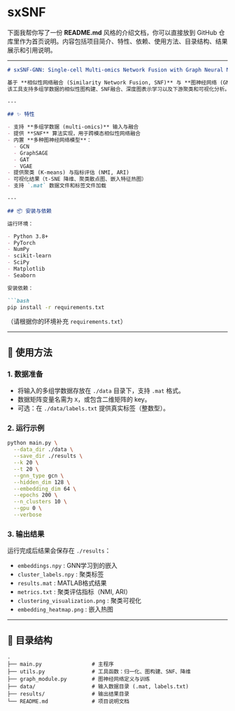# sxSNF
下面我帮你写了一份 **README.md** 风格的介绍文档，你可以直接放到 GitHub 仓库里作为首页说明。内容包括项目简介、特性、依赖、使用方法、目录结构、结果展示和引用说明。

---

````markdown
# sxSNF-GNN: Single-cell Multi-omics Network Fusion with Graph Neural Networks

基于 **相似性网络融合 (Similarity Network Fusion, SNF)** 与 **图神经网络 (GNN)** 的单细胞多组学数据集成与聚类分析框架。  
该工具支持多组学数据的相似性图构建、SNF融合、深度图表示学习以及下游聚类和可视化分析。

---

## ✨ 特性

- 支持 **多组学数据 (multi-omics)** 输入与融合  
- 提供 **SNF** 算法实现，用于跨模态相似性网络融合  
- 内置 **多种图神经网络模型**：
  - GCN
  - GraphSAGE
  - GAT
  - VGAE
- 提供聚类 (K-means) 与指标评估 (NMI, ARI)  
- 可视化结果（t-SNE 降维、聚类散点图、嵌入特征热图）  
- 支持 `.mat` 数据文件和标签文件加载  

---

## 📦 安装与依赖

运行环境：

- Python 3.8+
- PyTorch
- NumPy
- scikit-learn
- SciPy
- Matplotlib
- Seaborn

安装依赖：

```bash
pip install -r requirements.txt
````

（请根据你的环境补充 `requirements.txt`）

---

## 🚀 使用方法

### 1. 数据准备

* 将输入的多组学数据存放在 `./data` 目录下，支持 `.mat` 格式。
* 数据矩阵变量名需为 `X`，或包含二维矩阵的 key。
* 可选：在 `./data/labels.txt` 提供真实标签（整数型）。

### 2. 运行示例

```bash
python main.py \
  --data_dir ./data \
  --save_dir ./results \
  --k 20 \
  --t 20 \
  --gnn_type gcn \
  --hidden_dim 128 \
  --embedding_dim 64 \
  --epochs 200 \
  --n_clusters 10 \
  --gpu 0 \
  --verbose
```

### 3. 输出结果

运行完成后结果会保存在 `./results`：

* `embeddings.npy` : GNN学习到的嵌入
* `cluster_labels.npy` : 聚类标签
* `results.mat` : MATLAB格式结果
* `metrics.txt` : 聚类评估指标（NMI, ARI）
* `clustering_visualization.png` : 聚类可视化
* `embedding_heatmap.png` : 嵌入热图

---

## 📂 目录结构

```
.
├── main.py                # 主程序
├── utils.py               # 工具函数：归一化、图构建、SNF、降维
├── graph_module.py        # 图神经网络定义与训练
├── data/                  # 输入数据目录 (.mat, labels.txt)
├── results/               # 输出结果目录
└── README.md              # 项目说明文档
```
